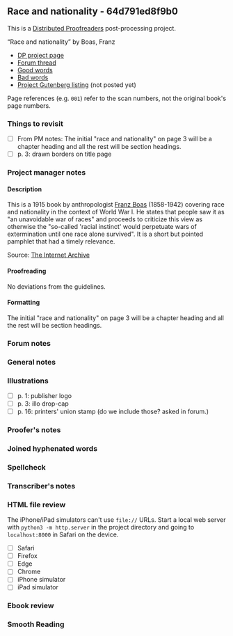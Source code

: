 ## Race and nationality - 64d791ed8f9b0 ##

This is a [Distributed Proofreaders](http://www.pgdp.net/) post-processing project.

“Race and nationality” by Boas, Franz

* [DP project page](http://www.pgdp.net/c/project.php?id=projectID64d791ed8f9b0)
* [Forum thread](https://www.pgdp.net/phpBB3/viewtopic.php?t=79973)
* [Good words](good_words.txt)
* [Bad words](bad_words.txt)
* [Project Gutenberg listing]() (not posted yet)

Page references (e.g. `001`) refer to the scan numbers, not the original book's page numbers.

### Things to revisit ###

* [ ] From PM notes: The initial "race and nationality" on page 3 will be a chapter heading and all the rest will be section headings.
* [ ] p. 3: drawn borders on title page

### Project manager notes ###

#### Description

This is a 1915 book by anthropologist [Franz Boas](https://en.wikipedia.org/wiki/Franz_Boas) (1858-1942) covering race and nationality in the context of World War I.  He states that people saw it as "an unavoidable war of races" and proceeds to criticize this view as otherwise the "so-called 'racial instinct' would perpetuate wars of extermination until one race alone survived".  It is a short but pointed pamphlet that had a timely relevance.

Source: [The Internet Archive](https://archive.org/details/5921193upenn/)

#### Proofreading

No deviations from the guidelines.

#### Formatting

The initial "race and nationality" on page 3 will be a chapter heading and all the rest will be section headings.

### Forum notes ###

### General notes ###

### Illustrations ###

* [ ] p. 1: publisher logo
* [ ] p. 3: illo drop-cap
* [ ] p. 16: printers' union stamp (do we include those? asked in forum.)

### Proofer's notes ###

### Joined hyphenated words ###

### Spellcheck ###

### Transcriber's notes ###

### HTML file review ###
The iPhone/iPad simulators can't use `file://` URLs. Start a local web server with `python3 -m http.server` in the project directory and going to `localhost:8000` in Safari on the device. 

* [ ] Safari
* [ ] Firefox
* [ ] Edge
* [ ] Chrome
* [ ] iPhone simulator
* [ ] iPad simulator

### Ebook review ###

### Smooth Reading ###
